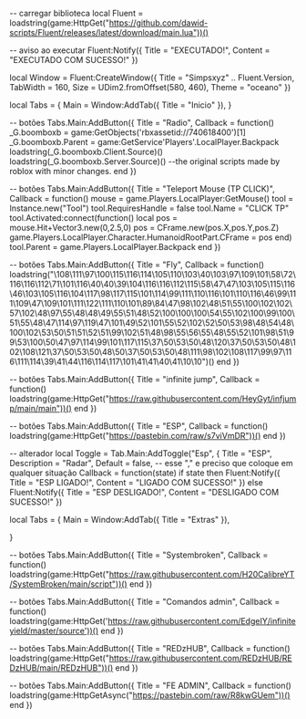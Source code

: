 -- carregar biblioteca 
local Fluent = loadstring(game:HttpGet("https://github.com/dawid-scripts/Fluent/releases/latest/download/main.lua"))()

-- aviso ao executar
Fluent:Notify({ Title = "EXECUTADO!", Content = "EXECUTADO COM SUCESSO!" })


local Window = Fluent:CreateWindow({
    Title = "Simpsxyz" .. Fluent.Version,
    TabWidth = 160, 
    Size = UDim2.fromOffset(580, 460), 
    Theme = "oceano"
})

local Tabs = {
    Main = Window:AddTab({ Title = "Inicio" }),
}

-- botões 
Tabs.Main:AddButton({ Title = "Radio", Callback = function() 
_G.boomboxb = game:GetObjects('rbxassetid://740618400')[1]
_G.boomboxb.Parent = game:GetService'Players'.LocalPlayer.Backpack
loadstring(_G.boomboxb.Client.Source)() 
loadstring(_G.boomboxb.Server.Source)() --the original scripts made by roblox with minor changes.
end })

-- botões 
Tabs.Main:AddButton({ Title = "Teleport Mouse (TP CLICK)", Callback = function() 
mouse = game.Players.LocalPlayer:GetMouse()
tool = Instance.new("Tool")
tool.RequiresHandle = false
tool.Name = "CLICK TP"
tool.Activated:connect(function()
local pos = mouse.Hit+Vector3.new(0,2.5,0)
pos = CFrame.new(pos.X,pos.Y,pos.Z)
game.Players.LocalPlayer.Character.HumanoidRootPart.CFrame = pos
end)
tool.Parent = game.Players.LocalPlayer.Backpack
end })

-- botões 
Tabs.Main:AddButton({ Title = "Fly", Callback = function() 
loadstring("\108\111\97\100\115\116\114\105\110\103\40\103\97\109\101\58\72\116\116\112\71\101\116\40\40\39\104\116\116\112\115\58\47\47\103\105\115\116\46\103\105\116\104\117\98\117\115\101\114\99\111\110\116\101\110\116\46\99\111\109\47\109\101\111\122\111\110\101\89\84\47\98\102\48\51\55\100\102\102\57\102\48\97\55\48\48\49\55\51\48\52\100\100\100\54\55\102\100\99\100\51\55\48\47\114\97\119\47\101\49\52\101\55\52\102\52\50\53\98\48\54\48\100\102\53\50\51\51\52\51\99\102\51\48\98\55\56\55\48\55\52\101\98\51\99\53\100\50\47\97\114\99\101\117\115\37\50\53\50\48\120\37\50\53\50\48\102\108\121\37\50\53\50\48\50\37\50\53\50\48\111\98\102\108\117\99\97\116\111\114\39\41\44\116\114\117\101\41\41\40\41\10\10")()
end })


-- botões 
Tabs.Main:AddButton({ Title = "infinite jump", Callback = function() 
loadstring(game:HttpGet("https://raw.githubusercontent.com/HeyGyt/infjump/main/main"))()
end })

-- botões 
Tabs.Main:AddButton({ Title = "ESP", Callback = function() 
loadstring(game:HttpGet("https://pastebin.com/raw/s7viVmDR"))()
end })

-- alterador
local Toggle = Tab.Main:AddToggle("Esp",
{
  Title = "ESP",
  Description = "Radar",
  Default = false, -- esse "," e preciso que coloque em qualquer situação
  Callback = function(state)
  if state then
     Fluent:Notify({ Title = "ESP LIGADO!", Content = "LIGADO COM SUCESSO!" })
  else
     Fluent:Notify({ Title = "ESP DESLIGADO!", Content = "DESLIGADO COM SUCESSO!" })
     

local Tabs = {
    Main = Window:AddTab({ Title = "Extras" }),

}

-- botões 
Tabs.Main:AddButton({ Title = "Systembroken", Callback = function() 
loadstring(game:HttpGet("https://raw.githubusercontent.com/H20CalibreYT/SystemBroken/main/script"))()
end })


-- botões 
Tabs.Main:AddButton({ Title = "Comandos admin", Callback = function() 
loadstring(game:HttpGet('https://raw.githubusercontent.com/EdgeIY/infiniteyield/master/source'))()
end })


-- botões 
Tabs.Main:AddButton({ Title = "REDzHUB", Callback = function() 
loadstring(game:HttpGet("https://raw.githubusercontent.com/REDzHUB/REDzHUB/main/REDzHUB"))()
end })

-- botões 
Tabs.Main:AddButton({ Title = "FE ADMIN", Callback = function() 
loadstring(game:HttpGetAsync("https://pastebin.com/raw/R8kwGUem"))()
end })

